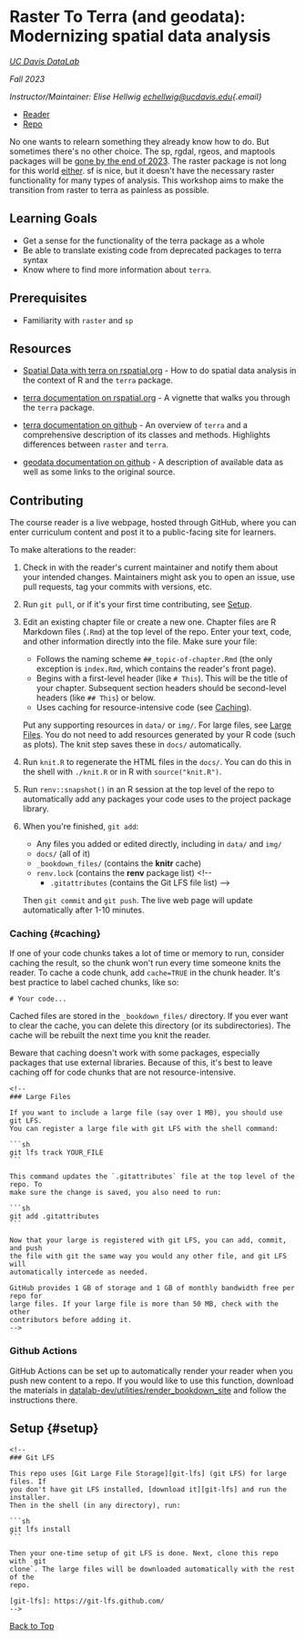 # Raster To Terra (and geodata): Modernizing spatial data analysis

[*UC Davis DataLab*](https://datalab.ucdavis.edu/)

*Fall 2023*

*Instructor/Maintainer: Elise Hellwig
[echellwig\@ucdavis.edu](mailto:echellwig@ucdavis.edu){.email}*

-   [Reader](https://d-rug.github.io/raster_to_terra/)
-   [Repo](https://github.com/d-rug/raster_to_terra)

No one wants to relearn something they already know how to do. But
sometimes there's no other choice. The sp, rgdal, rgeos, and maptools
packages will be [gone by the end of
2023](https://r-spatial.org/r/2023/05/15/evolution4.html). The raster
package is not long for this world
[either](https://rspatial.org/raster/). sf is nice, but it doesn't have
the necessary raster functionality for many types of analysis. This
workshop aims to make the transition from raster to terra as painless as
possible.

## Learning Goals

-   Get a sense for the functionality of the terra package as a whole
-   Be able to translate existing code from deprecated packages to terra
    syntax
-   Know where to find more information about `terra`.

## Prerequisites

-   Familiarity with `raster` and `sp`

## Resources

-   [Spatial Data with terra on
    rspatial.org](https://rspatial.org/spatial/index.html) - How to do
    spatial data analysis in the context of R and the `terra` package.

-   [terra documentation on
    rspatial.org](https://rspatial.org/pkg/index.html) - A vignette that
    walks you through the `terra` package.

-   [terra documentation on
    github](https://rspatial.github.io/terra/reference/terra-package.html) -
    An overview of `terra` and a comprehensive description of its
    classes and methods. Highlights differences between `raster` and
    `terra`.

-   [geodata documentation on
    github](https://github.com/rspatial/geodata) - A description of
    available data as well as some links to the original source.

## Contributing

The course reader is a live webpage, hosted through GitHub, where you
can enter curriculum content and post it to a public-facing site for
learners.

To make alterations to the reader:

1.  Check in with the reader's current maintainer and notify them about
    your intended changes. Maintainers might ask you to open an issue,
    use pull requests, tag your commits with versions, etc.

2.  Run `git pull`, or if it's your first time contributing, see
    [Setup](#setup).

3.  Edit an existing chapter file or create a new one. Chapter files are
    R Markdown files (`.Rmd`) at the top level of the repo. Enter your
    text, code, and other information directly into the file. Make sure
    your file:

    -   Follows the naming scheme `##_topic-of-chapter.Rmd` (the only
        exception is `index.Rmd`, which contains the reader's front
        page).
    -   Begins with a first-level header (like `# This`). This will be
        the title of your chapter. Subsequent section headers should be
        second-level headers (like `## This`) or below.
    -   Uses caching for resource-intensive code (see
        [Caching](#caching)).

    Put any supporting resources in `data/` or `img/`. For large files,
    see [Large Files](#large-files). You do not need to add resources
    generated by your R code (such as plots). The knit step saves these
    in `docs/` automatically.

4.  Run `knit.R` to regenerate the HTML files in the `docs/`. You can do
    this in the shell with `./knit.R` or in R with `source("knit.R")`.

5.  Run `renv::snapshot()` in an R session at the top level of the repo
    to automatically add any packages your code uses to the project
    package library.

6.  When you're finished, `git add`:

    -   Any files you added or edited directly, including in `data/` and
        `img/`
    -   `docs/` (all of it)
    -   `_bookdown_files/` (contains the **knitr** cache)
    -   `renv.lock` (contains the **renv** package list) <!--
        - `.gitattributes` (contains the Git LFS file list)
        -->

    Then `git commit` and `git push`. The live web page will update
    automatically after 1-10 minutes.

### Caching {#caching}

If one of your code chunks takes a lot of time or memory to run,
consider caching the result, so the chunk won't run every time someone
knits the reader. To cache a code chunk, add `cache=TRUE` in the chunk
header. It's best practice to label cached chunks, like so:

```{{r YOUR_CHUNK_NAME, cache=TRUE}}
# Your code...
```

Cached files are stored in the `_bookdown_files/` directory. If you ever
want to clear the cache, you can delete this directory (or its
subdirectories). The cache will be rebuilt the next time you knit the
reader.

Beware that caching doesn't work with some packages, especially packages
that use external libraries. Because of this, it's best to leave caching
off for code chunks that are not resource-intensive.

````{=html}
<!--
### Large Files

If you want to include a large file (say over 1 MB), you should use git LFS.
You can register a large file with git LFS with the shell command:

```sh
git lfs track YOUR_FILE
```

This command updates the `.gitattributes` file at the top level of the repo. To
make sure the change is saved, you also need to run:

```sh
git add .gitattributes
```

Now that your large is registered with git LFS, you can add, commit, and push
the file with git the same way you would any other file, and git LFS will
automatically intercede as needed.

GitHub provides 1 GB of storage and 1 GB of monthly bandwidth free per repo for
large files. If your large file is more than 50 MB, check with the other
contributors before adding it.
-->
````

### Github Actions

GitHub Actions can be set up to automatically render your reader when
you push new content to a repo. If you would like to use this function,
download the materials in
[datalab-dev/utilities/render_bookdown_site](https://github.com/datalab-dev/utilities/tree/main/render_bookdown_site)
and follow the instructions there.

## Setup {#setup}

````{=html}
<!--
### Git LFS

This repo uses [Git Large File Storage][git-lfs] (git LFS) for large files. If
you don't have git LFS installed, [download it][git-lfs] and run the installer.
Then in the shell (in any directory), run:

```sh
git lfs install
```

Then your one-time setup of git LFS is done. Next, clone this repo with `git
clone`. The large files will be downloaded automatically with the rest of the
repo.

[git-lfs]: https://git-lfs.github.com/
-->
````

[Back to Top](#top)
